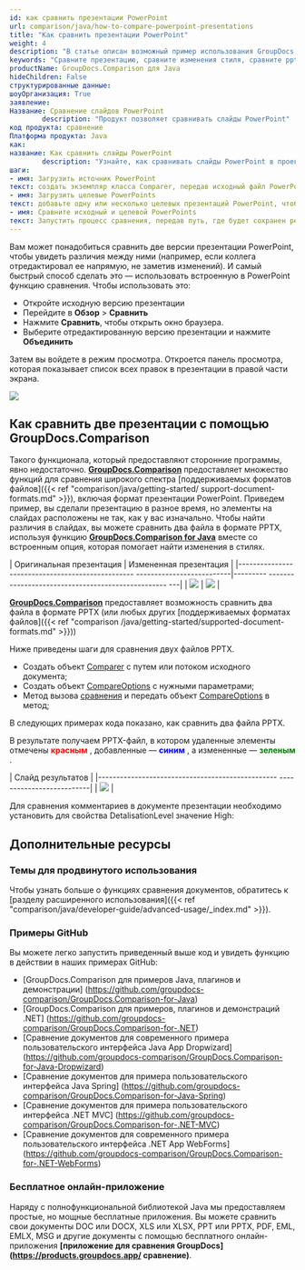 ```yaml
---
id: как сравнить презентации PowerPoint
url: comparison/java/how-to-compare-powerpoint-presentations
title: "Как сравнить презентации PowerPoint"
weight: 4
description: "В статье описан возможный пример использования GroupDocs.Comparison for Java в вашей рабочей практике и возможности программного продукта для поиска различий в стилях в рамках презентаций PowerPoint."
keywords: "Сравните презентацию, сравните изменения стиля, сравните pptx, Как сравнить файлы PowerPoint"
productName: GroupDocs.Comparison для Java
hideChildren: False
структурированные данные:
шоуОрганизация: True
заявление:
Название: Сравнение слайдов PowerPoint
        description: "Продукт позволяет сравнивать слайды PowerPoint"
код продукта: сравнение
Платформа продукта: Java
как:
название: Как сравнить слайды PowerPoint
        description: "Узнайте, как сравнивать слайды PowerPoint в проекте Java или Kotlin."
шаги:
- имя: Загрузить источник PowerPoint
текст: создать экземпляр класса Comparer, передав исходный файл PowerPoint в качестве параметра конструктора.
- имя: Загрузить целевые PowerPoints
текст: добавьте одну или несколько целевых презентаций PowerPoint, чтобы сравнить их с исходной.
- имя: Сравните исходный и целевой PowerPoints
текст: Запустить процесс сравнения, передав путь, где будет сохранен результат сравнения
---
```

Вам может понадобиться сравнить две версии презентации PowerPoint, чтобы увидеть различия между ними (например, если коллега отредактировал ее напрямую, не заметив изменений). И самый быстрый способ сделать это — использовать встроенную в PowerPoint функцию сравнения. Чтобы использовать это:

* Откройте исходную версию презентации
* Перейдите в **Обзор** > **Сравнить**
* Нажмите **Сравнить**, чтобы открыть окно браузера.
* Выберите отредактированную версию презентации и нажмите **Объединить**

Затем вы войдете в режим просмотра. Откроется панель просмотра, которая показывает список всех правок в презентации в правой части экрана.

![](/comparison/java/images/how-to-compare-powerpoint-presentations.png)

## Как сравнить две презентации с помощью GroupDocs.Comparison

Такого функционала, который предоставляют сторонние программы, явно недостаточно. **[GroupDocs.Comparison](https://products.groupdocs.com/comparison)** предоставляет множество функций для сравнения широкого спектра [поддерживаемых форматов файлов]({{< ref "comparison/java/getting-started/ support-document-formats.md" >}}), включая формат презентации PowerPoint. Приведем пример, вы сделали презентацию в разное время, но элементы на слайдах расположены не так, как у вас изначально. Чтобы найти различия в слайдах, вы можете сравнить два файла в формате PPTX, используя функцию **[GroupDocs.Comparison for Java](https://products.groupdocs.com/comparison/java)** вместе со встроенным опция, которая помогает найти изменения в стилях.

| Оригинальная презентация | Измененная презентация |
|------------------------------------------------- --------------------------|--------- -------------------------------------------------- ---|
| ![](/comparison/java/images/how-to-compare-powerpoint-presentations_1.png) | ![](/comparison/java/images/how-to-compare-powerpoint-presentations_2.png) |

[**GroupDocs.Comparison**](https://products.groupdocs.com/comparison/java) предоставляет возможность сравнить два файла в формате PPTX (или любых других [поддерживаемых форматах файлов]({{< ref "comparison /java/getting-started/supported-document-formats.md" >}}))

Ниже приведены шаги для сравнения двух файлов PPTX.

* Создать объект [Comparer](https://apireference.groupdocs.com/comparison/java/com.groupdocs.comparison/Comparer) с путем или потоком исходного документа;
* Создать объект [CompareOptions](https://apireference.groupdocs.com/comparison/java/com.groupdocs.comparison.options/CompareOptions) с нужными параметрами;
* Метод вызова [сравнения](https://apireference.groupdocs.com/comparison/java/com.groupdocs.comparison/Comparer#compare(java.lang.String,%20com.groupdocs.comparison.options.CompareOptions)) и передать объект [CompareOptions](https://apireference.groupdocs.com/comparison/java/com.groupdocs.comparison.options/CompareOptions) в метод;

В следующих примерах кода показано, как сравнить два файла PPTX.

<script src="https://gist.github.com/groupdocs-comparison-gists/b4e2d61b246bba68f353feeff2cce6bd.js"></script>

В результате получаем PPTX-файл, в котором удаленные элементы отмечены <font color="red">**красным**</font> , добавленные — <font color="blue">**синим**</font> , а измененные — <font color="green">**зеленым**</font> .

| Слайд результатов |
|------------------------------------------------- --------------------------|
| ![](/comparison/java/images/how-to-compare-powerpoint-presentations_3.png) |

Для сравнения комментариев в документе презентации необходимо установить для свойства DetalisationLevel значение High:

<script src="https://gist.github.com/groupdocs-comparison-gists/847f4abe4420c4f476f6432ae3b67db1.js"></script>

## Дополнительные ресурсы
### Темы для продвинутого использования
Чтобы узнать больше о функциях сравнения документов, обратитесь к [разделу расширенного использования]({{< ref "comparison/java/developer-guide/advanced-usage/_index.md" >}}).

### Примеры GitHub
Вы можете легко запустить приведенный выше код и увидеть функцию в действии в наших примерах GitHub:

* [GroupDocs.Comparison для примеров Java, плагинов и демонстрации] (https://github.com/groupdocs-comparison/GroupDocs.Comparison-for-Java)
* [GroupDocs.Comparison для примеров, плагинов и демонстраций .NET] (https://github.com/groupdocs-comparison/GroupDocs.Comparison-for-.NET)
* [Сравнение документов для современного примера пользовательского интерфейса Java App Dropwizard] (https://github.com/groupdocs-comparison/GroupDocs.Comparison-for-Java-Dropwizard)
* [Сравнение документов для примера пользовательского интерфейса Java Spring] (https://github.com/groupdocs-comparison/GroupDocs.Comparison-for-Java-Spring)
* [Сравнение документов для примера пользовательского интерфейса .NET MVC] (https://github.com/groupdocs-comparison/GroupDocs.Comparison-for-.NET-MVC)
* [Сравнение документов для современного примера пользовательского интерфейса .NET App WebForms] (https://github.com/groupdocs-comparison/GroupDocs.Comparison-for-.NET-WebForms)


### Бесплатное онлайн-приложение
Наряду с полнофункциональной библиотекой Java мы предоставляем простые, но мощные бесплатные приложения.
Вы можете сравнить свои документы DOC или DOCX, XLS или XLSX, PPT или PPTX, PDF, EML, EMLX, MSG и другие документы с помощью бесплатного онлайн-приложения **[приложение для сравнения GroupDocs] (https://products.groupdocs.app/ сравнение)**.

